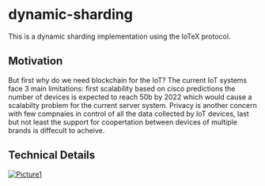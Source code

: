 # dynamic-sharding
This is a dynamic sharding implementation using the IoTeX protocol.

## Motivation
But first why do we need blockchain for the IoT? The current IoT systems face 3 main limitations: first scalability based on cisco predictions the number of devices is expected to reach 50b by 2022 which would cause a scalabilty problem for the current server system. Privacy is another concern with few compnaies in control of all the data collected by IoT devices, last but not least the support for coopertation between devices of multiple brands is diffecult to acheive.

## Technical Details
<a href="https://ibb.co/Wnfx7jt"><img src="https://i.ibb.co/hsV7rwf/Picture1.png" alt="Picture1" border="0"></a><br /><br />
